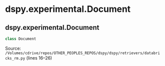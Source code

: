 # dspy.experimental.Document

## dspy.experimental.Document

```python
class Document
```
Source: `/Volumes/cdrive/repos/OTHER_PEOPLES_REPOS/dspy/dspy/retrievers/databricks_rm.py` (lines 16–26)

